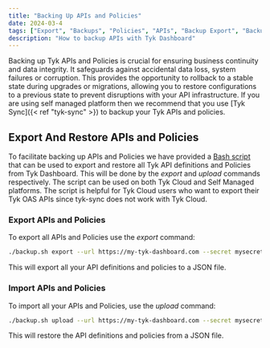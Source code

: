 ```yaml
---
title: "Backing Up APIs and Policies"
date: 2024-03-4
tags: ["Export", "Backups", "Policies", "APIs", "Backup Export", "Backup APIs"]
description: "How to backup APIs with Tyk Dashboard"
---
```


Backing up Tyk APIs and Policies is crucial for ensuring business continuity and data integrity. It safeguards against accidental data loss, system failures or corruption. This provides the opportunity to rollback to a stable state during upgrades or migrations, allowing you to restore configurations to a previous state to prevent disruptions with your API infrastructure.
If you are using self managed platform then we recommend that you use [Tyk Sync]({< ref "tyk-sync" >}) to backup your Tyk APIs and policies. 

## Export And Restore APIs and Policies

To facilitate backing up APIs and Policies we have provided a [Bash script](https://github.com/TykTechnologies/backup_apis) that can be used to export and restore all Tyk API definitions and Policies from Tyk Dashboard. This will be done by the *export* and *upload* commands respectively. The script can be used on both Tyk Cloud and Self Managed platforms. The script is helpful for Tyk Cloud users who want to export their Tyk OAS APIs since tyk-sync does not work with Tyk Cloud.

### Export APIs and Policies

To export all APIs and Policies use the *export* command:

```bash
./backup.sh export --url https://my-tyk-dashboard.com --secret mysecretkey --output policies-and-apis.json
```

This will export all your API definitions and policies to a JSON file.

### Import APIs and Policies

To import all your APIs and Policies, use the *upload* command:

```bash
./backup.sh upload --url https://my-tyk-dashboard.com --secret mysecretkey --file policies-and-apis.json
```

This will restore the API definitions and policies from a JSON file.
